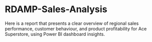 # RDAMP-Sales-Analysis
 Here is a report that presents a clear overview of regional sales performance, customer behaviour, and product  profitability for Ace Superstore, using Power BI dashboard insights.
